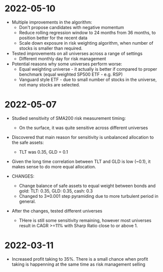 # 2022-05-10
* Multiple improvements in the algorithm:
    * Don't propose candidates with negative momentum
    * Reduce rolling regression window to 24 months from 36 months, to position better for the recent data
    * Scale down exposure in risk weighting algorithm, when number of stocks is smaller than required.
* Tested improvements on all universes across a range of settings
    * Different monthly day for risk management
* Potential reasons why some universes perform worse:
    * Equal weighting universe - it actually is better if compared to proper benchmark (equal weighted SP500 ETF - e.g. RSP)
    * Vanguard style ETF - due to small number of stocks in the universe, not many stocks are selected.

# 2022-05-07
* Studied sensitivity of SMA200 risk measurement timing:
    
    * On the surface, it was quite sensitive across different universes
* Discovered that main reason for sensitivity is unbalanced allocation to the safe assets:
    * TLT was 0.35, GLD = 0.1
* Given the long time correlation between TLT and GLD is low (~0.1), it makes sense to do more equal allocation.
* CHANGES:
    * Change balance of safe assets to equal weight between bonds and gold: TLT: 0.35, GLD: 0.35, cash: 0.3
    * Changed to 3*0.001 step pyramiding due to more turbulent period in general.
* After the changes, tested different universes
    * THere is still some sensitivity remaining, however most universes result in CAGR >=11% with Sharp Ratio close to or above 1.

# 2022-03-11 
* Increased profit taking to 35%. There is a small chance when profit taking is happenning at the same time as risk management selling